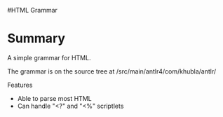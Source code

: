 #HTML Grammar

# Summary

A simple grammar for HTML.  

The grammar is on the source tree at /src/main/antlr4/com/khubla/antlr/

Features

* Able to parse most HTML
* Can handle "<?" and "<%" scriptlets







